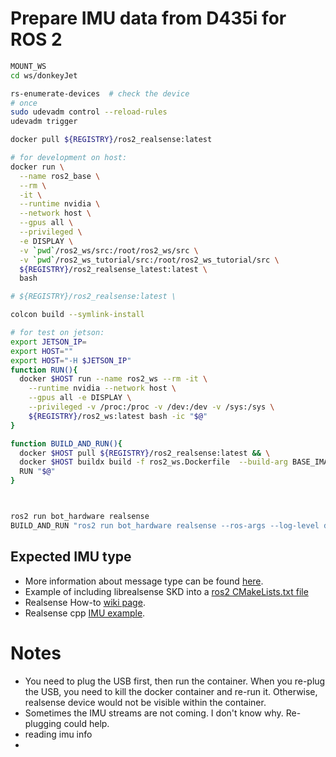 # Prepare IMU data from D435i for ROS 2

```bash
MOUNT_WS
cd ws/donkeyJet

rs-enumerate-devices  # check the device
# once
sudo udevadm control --reload-rules
udevadm trigger

docker pull ${REGISTRY}/ros2_realsense:latest

# for development on host:
docker run \
  --name ros2_base \
  --rm \
  -it \
  --runtime nvidia \
  --network host \
  --gpus all \
  --privileged \
  -e DISPLAY \
  -v `pwd`/ros2_ws/src:/root/ros2_ws/src \
  -v `pwd`/ros2_ws_tutorial/src:/root/ros2_ws_tutorial/src \
  ${REGISTRY}/ros2_realsense_latest:latest \
  bash 

# ${REGISTRY}/ros2_realsense:latest \

colcon build --symlink-install

# for test on jetson:
export JETSON_IP=
export HOST=""
export HOST="-H $JETSON_IP"
function RUN(){
  docker $HOST run --name ros2_ws --rm -it \
    --runtime nvidia --network host \
    --gpus all -e DISPLAY \
    --privileged -v /proc:/proc -v /dev:/dev -v /sys:/sys \
    ${REGISTRY}/ros2_ws:latest bash -ic "$@"
}

function BUILD_AND_RUN(){
  docker $HOST pull ${REGISTRY}/ros2_realsense:latest && \
  docker $HOST buildx build -f ros2_ws.Dockerfile  --build-arg BASE_IMAGE=${REGISTRY}/ros2_realsense:latest   -t ${REGISTRY}/ros2_ws:latest . && \
  RUN "$@"
}



ros2 run bot_hardware realsense
BUILD_AND_RUN "ros2 run bot_hardware realsense --ros-args --log-level debug" # --ros-args --log-level debug
```

## Expected IMU type

- More information about message type can be found [here](https://docs.ros2.org/foxy/api/nav_msgs/msg/Odometry.html).
- Example of including librealsense SKD into a [ros2 CMakeLists.txt file](https://github.com/IntelRealSense/realsense-ros/blob/ros2-development/realsense2_camera/CMakeLists.txt)
- Realsense How-to [wiki page](https://github.com/IntelRealSense/librealsense/wiki/API-How-To).
- Realsense cpp [IMU example](https://github.com/GruffyPuffy/imutest/blob/master/imutest.cpp).


# Notes

- You need to plug the USB first, then run the container. When you re-plug the USB, you need to kill the docker container and re-run it. Otherwise, realsense device would not be visible within the container.
- Sometimes the IMU streams are not coming. I don't know why. Re-plugging could help.
- reading imu info
- 